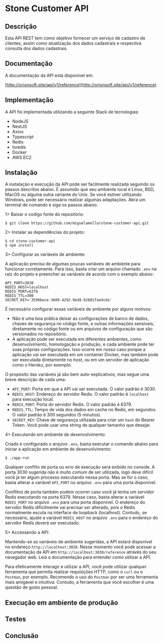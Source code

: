 # Stone Customer API

## Descrição
Esta API REST tem como objetivo fornecer um serviço de cadastro de clientes, assim como atualização dos dados cadastrais e respectiva consulta dos dados cadastrais. 

## Documentação
A documentação da API está disponível em:

[http://orionsoft.site/api/v1/reference](http://orionsoft.site/api/v1/reference)

## Implementação
A API foi implementada utilizando a seguinte Stack de tecnologias:

- NodeJS
- NestJS
- Axios
- Typescript
- Redis
- Ioredis
- Docker
- AWS EC2

## Instalação
A instalação e execução da API pode ser facilmente realizada seguindo os passos descritos abaixo. É assumido que seu ambiente local é Linux, BSD, MacOS ou alguma outra variante do Unix. Se você estiver utilizando Windows, pode ser necessário realizar algumas adaptações. Abra um terminal de comando e siga os passos abaixo.

1> Baixar o codigo fonte do repositório:

	$ git clone https://github.com/miguelamello/stone-customer-api.git

2> Instalar as dependências do projeto:

	$ cd stone-customer-api
	$ npm install

3> Configurar as variáveis de ambiente:

A aplicação precisa de algumas poucas variáveis de ambiente para funcionar corretamente. Para isso, basta criar um arquivo chamado `.env` na raiz do projeto e preencher as variáveis de acordo com o exemplo abaixo:

	API_PORT=3030
	REDIS_HOST=localhost
	REDIS_PORT=6379
	REDIS_TTL=300
	SECRET_KEY='3596bece-3609-4292-9ed8-b2881fae4cda'	

É necessário configurar essas variáveis de ambiente por alguns motivos:

- Não é uma boa prática deixar as configurações de banco de dados, chaves de segurança no código fonte, e outras informações sensíveis, diretamente no código fonte ou em arquivos de configuração que são versionados no repositório.
- A aplicação pode ser executada em diferentes ambientes, como desenvolvimento, homologação e produção, e cada ambiente pode ter suas próprias configurações. Isso ocorre em nosso caso porque a aplicação vai ser executada em um container Docker, mas também pode ser executada diretamente no host, ou em um servidor de aplicação como o Heroku, por exemplo.

O propósito das variáveis já são bem auto-explicativos, mas segue uma breve descrição de cada uma:

- `API_PORT`: Porta em que a API vai ser executada. O valor padrão é 3030.
- `REDIS_HOST`: Endereço do servidor Redis. O valor padrão é `localhost` para execução local.
- `REDIS_PORT`: Porta do servidor Redis. O valor padrão é 6379.
- `REDIS_TTL`: Tempo de vida dos dados em cache no Redis, em segundos. O valor padrão é 300 segundos (5 minutos).
- `SECRET_KEY`: Chave de segurança utilizada para criar um `hash` do Bearer Token. Você pode usar uma string de qualquer tamanho que desejar. 

4> Executando em ambiente de desenvolvimento:

Criado e configurado o arquivo `.env`, basta executar o comando abaixo para iniciar a aplicação em ambiente de desenvolvimento:

	$ ./app-run

Qualquer conflito de porta ou erro de execução será exibido no console. A porta 3030 sugerida não é muito comum de ser utilizada, logo deve difícil vocẽ já ter algum processo executando nessa porta. Mas se for o caso, basta alterar a variável `API_PORT` no arquivo `.env` para uma porta disponível. 

Conflitos de porta também podem ocorrer caso você já tenha um servidor Redis executando na porta 6379. Nesse caso, basta alterar a variável `REDIS_PORT` no arquivo `.env` para uma porta disponível. O endereço do servidor Redis dificilmente vai precisar ser alterado, pois o Redis normalmente escuta na interface de loopback (localhost). Contudo, se necessário, ajuste a variável `REDIS_HOST` no arquivo `.env` para o endereço do servidor Redis deverá ser executado.

5> Accessando a API:

Mantendo-se as variáveis de ambiente sugeridas, a API estará disponível no endereço `http://localhost:3030`. Nesse momento você pode acessar a documentação da API em `http://localhost:3030/reference` através do seu navegador web. Leia a documentação para entender como utilizar a API.

Para efeticamente interagir e utilizar a API, você pode utilizar qualquer ferramenta que permita realizar requisições HTTP, como o `curl` ou o `Postman`, por exemplo. Recomendo o uso do `Postman` por ser uma ferramenta mais amigável e intuitiva. Contudo, a ferramenta que você escolher é uma questão de gosto pessoal.

## Execução em ambiente de produção

## Testes

## Conclusão


